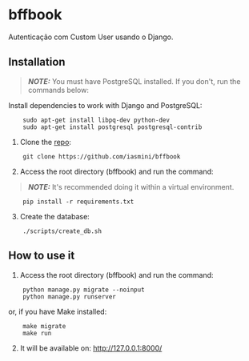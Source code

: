 # bffbook
Autenticação com Custom User usando o Django.

## Installation
> **_NOTE:_**  You must have PostgreSQL installed. If you don't, run the commands below:

Install dependencies to work with Django and PostgreSQL: 
```shell
    sudo apt-get install libpq-dev python-dev
    sudo apt-get install postgresql postgresql-contrib
```
1. Clone the [repo](https://github.com/iasmini/bffbook):
```shell
    git clone https://github.com/iasmini/bffbook
```
2. Access the root directory (bffbook) and run the command:
> **_NOTE:_**  It's recommended doing it within a virtual environment.
```shell
    pip install -r requirements.txt
```
3. Create the database:
```shell
    ./scripts/create_db.sh
```

## How to use it
1. Access the root directory (bffbook) and run the command:
```shell
    python manage.py migrate --noinput
    python manage.py runserver
```
or, if you have Make installed:
```shell
    make migrate
    make run
```
2. It will be available on: http://127.0.0.1:8000/

